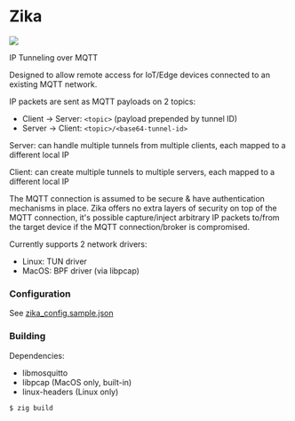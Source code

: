 # Zika

![](https://img.shields.io/badge/zig-0.9.1-informational)

IP Tunneling over MQTT

Designed to allow remote access for IoT/Edge devices connected to an existing MQTT network.

IP packets are sent as MQTT payloads on 2 topics:
- Client -> Server: `<topic>` (payload prepended by tunnel ID)
- Server -> Client: `<topic>/<base64-tunnel-id>`

Server: can handle multiple tunnels from multiple clients, each mapped to a different local IP

Client: can create multiple tunnels to multiple servers, each mapped to a different local IP

The MQTT connection is assumed to be secure & have authentication mechanisms in place.
Zika offers no extra layers of security on top of the MQTT connection,
it's possible capture/inject arbitrary IP packets to/from the target device if the MQTT connection/broker is compromised.

Currently supports 2 network drivers:
- Linux: TUN driver
- MacOS: BPF driver (via libpcap)

### Configuration

See [zika_config.sample.json](zika_config.sample.json)

### Building

Dependencies:
- libmosquitto
- libpcap (MacOS only, built-in)
- linux-headers (Linux only)

```
$ zig build
```
